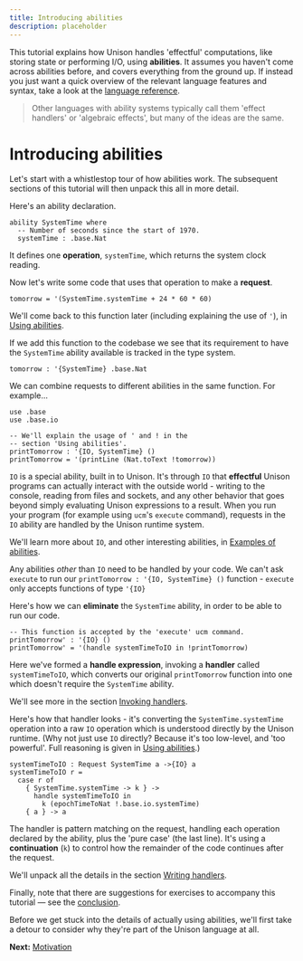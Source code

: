 ```yaml
---
title: Introducing abilities
description: placeholder
---
```


This tutorial explains how Unison handles 'effectful' computations, like storing state or performing I/O, using **abilities**.  It assumes you haven't come across abilities before, and covers everything from the ground up.  If instead you just want a quick overview of the relevant language features and syntax, take a look at the [language reference](/docs/language-reference/abilities).    

> Other languages with ability systems typically call them 'effect handlers' or 'algebraic effects', but many of the ideas are the same.

# Introducing abilities

Let's start with a whistlestop tour of how abilities work.  The subsequent sections of this tutorial will then unpack this all in more detail.  

Here's an ability declaration.

``` unison
ability SystemTime where
  -- Number of seconds since the start of 1970.
  systemTime : .base.Nat
```

It defines one **operation**, `systemTime`, which returns the system clock reading.

Now let's write some code that uses that operation to make a **request**.

``` unison
tomorrow = '(SystemTime.systemTime + 24 * 60 * 60)
```

We'll come back to this function later (including explaining the use of `'`), in [Using abilities](/docs/ability-tutorial/using-abilities).

If we add this function to the codebase we see that its requirement to have the `SystemTime` ability available is tracked in the type system.

``` unison
tomorrow : '{SystemTime} .base.Nat
```

We can combine requests to different abilities in the same function.  For example...

``` unison
use .base
use .base.io

-- We'll explain the usage of ' and ! in the 
-- section 'Using abilities'.
printTomorrow : '{IO, SystemTime} ()
printTomorrow = '(printLine (Nat.toText !tomorrow))
```

`IO` is a special ability, built in to Unison.  It's through `IO` that **effectful** Unison programs can actually interact with the outside world - writing to the console, reading from files and sockets, and any other behavior that goes beyond simply evaluating Unison expressions to a result.  When you run your program (for example using `ucm`'s `execute` command), requests in the `IO` ability are handled by the Unison runtime system.  

We'll learn more about `IO`, and other interesting abilities, in [Examples of abilities](/docs/ability-tutorial/examples-of-abilities).

Any abilities *other* than `IO` need to be handled by your code.  We can't ask `execute` to run our `printTomorrow : '{IO, SystemTime} ()` function - `execute` only accepts functions of type `'{IO}`

Here's how we can **eliminate** the `SystemTime` ability, in order to be able to run our code.

``` unison
-- This function is accepted by the 'execute' ucm command.
printTomorrow' : '{IO} ()
printTomorrow' = '(handle systemTimeToIO in !printTomorrow)
```

Here we've formed a **handle expression**, invoking a **handler** called `systemTimeToIO`, which converts our original `printTomorrow` function into one which doesn't require the `SystemTime` ability.  

We'll see more in the section [Invoking handlers](/docs/ability-tutorial/invoking-handlers).

Here's how that handler looks - it's converting the `SystemTime.systemTime` operation into a raw `IO` operation which is understood directly by the Unison runtime.  (Why not just use `IO` directly?  Because it's too low-level, and 'too powerful'.  Full reasoning is given in [Using abilities](/docs/ability-tutorial/using-abilities#IO).)

``` unison
systemTimeToIO : Request SystemTime a ->{IO} a
systemTimeToIO r =
  case r of
    { SystemTime.systemTime -> k } -> 
      handle systemTimeToIO in 
        k (epochTimeToNat !.base.io.systemTime) 
    { a } -> a
```

The handler is pattern matching on the request, handling each operation declared by the ability, plus the 'pure case' (the last line).  It's using a **continuation** (`k`) to control how the remainder of the code continues after the request.

We'll unpack all the details in the section [Writing handlers](/docs/ability-tutorial/writing-handlers).

Finally, note that there are suggestions for exercises to accompany this tutorial — see the [conclusion](/docs/ability-tutorial/conclusion).

Before we get stuck into the details of actually using abilities, we'll first take a detour to consider why they're part of the Unison language at all.

__Next:__ [Motivation](/docs/ability-tutorial/motivation)